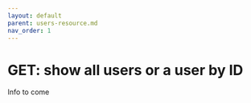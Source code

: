 ```yaml
---
layout: default
parent: users-resource.md
nav_order: 1
---
```


# GET: show all users or a user by ID

Info to come
